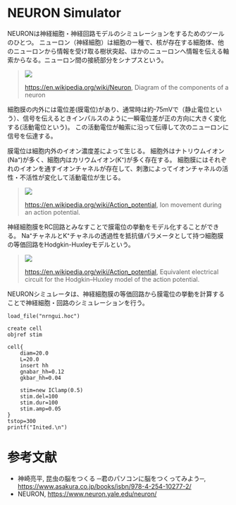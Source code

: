 # NEURON Simulator

NEURONは神経細胞・神経回路モデルのシミュレーションをするためのツールのひとつ。
ニューロン（神経細胞）は細胞の一種で、核が存在する細胞体、他のニューロンから情報を受け取る樹状突起、ほかのニューロンへ情報を伝える軸索からなる。ニューロン間の接続部分をシナプスという。

> ![](https://upload.wikimedia.org/wikipedia/commons/3/36/Components_of_neuron.jpg)
> 
> https://en.wikipedia.org/wiki/Neuron, Diagram of the components of a neuron

細胞膜の内外には電位差(膜電位)があり、通常時は約-75mVで（静止電位という）、信号を伝えるときインパルスのように一瞬電位差が正の方向に大きく変化する(活動電位という)。
この活動電位が軸索に沿って伝導して次のニューロンに信号を伝達する。

膜電位は細胞内外のイオン濃度差によって生じる。
細胞外はナトリウムイオン(Na⁺)が多く、細胞内はカリウムイオン(K⁺)が多く存在する。
細胞膜にはそれぞれのイオンを通すイオンチャネルが存在して、刺激によってイオンチャネルの活性・不活性が変化して活動電位が生じる。

> ![](https://upload.wikimedia.org/wikipedia/commons/6/6a/Membrane_Permeability_of_a_Neuron_During_an_Action_Potential.svg)
> 
> https://en.wikipedia.org/wiki/Action_potential, Ion movement during an action potential.

神経細胞膜をRC回路とみなすことで膜電位の挙動をモデル化することができる。
Na⁺チャネルとK⁺チャネルの透過性を抵抗値パラメータとして持つ細胞膜の等価回路をHodgkin-Huxleyモデルという。

> ![](https://upload.wikimedia.org/wikipedia/commons/1/1f/MembraneCircuit.svg)
> 
> https://en.wikipedia.org/wiki/Action_potential, Equivalent electrical circuit for the Hodgkin–Huxley model of the action potential.

NEURONシミュレータは、神経細胞膜の等価回路から膜電位の挙動を計算することで神経細胞・回路のシミュレーションを行う。

```
load_file("nrngui.hoc")

create cell
objref stim

cell{
    diam=20.0
    L=20.0
    insert hh
    gnabar_hh=0.12
    gkbar_hh=0.04

    stim=new IClamp(0.5)
    stim.del=100
    stim.dur=100
    stim.amp=0.05
}
tstop=300
printf("Inited.\n")
```

# 参考文献
- 神崎亮平, 昆虫の脳をつくる ─君のパソコンに脳をつくってみよう─, https://www.asakura.co.jp/books/isbn/978-4-254-10277-2/
- NEURON, https://www.neuron.yale.edu/neuron/
